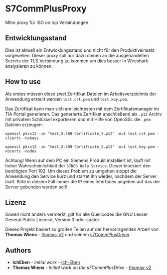 # S7CommPlusProxy
Mitm proxy für ISO on tcp Verbindungen.
## Entwicklungsstand
Dies ist aktuell ein Entwicklungsstand und nicht für den Produktiveinsatz vorgesehen.
Dieser proxy soll nur dazu dienen an die ausgehandelten Secrets der TLS Verbindung zu kommen um dies besser in Wireshark analysieren zu können.

## How to use
Als erstes müssen diese zwei Zertifikat Dateien im Arbeitsverzeichnis der Anwendung erstellt werden `test.crt.pem` und `test.key.pem`.

Das Zertifikat kann man sich am leichtesten mit dem Zertifikatsmanager im TIA Portal generieren. Das generierte Zertifikat anschließend als `.p12` Archiv mit privatem Schlüssel exportieren und mit Hilfe von OpenSSL die `.pem` Dateien erzeugen:

`openssl pkcs12 -in "test_X.509 Certificate_3.p12" -out test.crt.pem -clcerts -nokeys`

`openssl pkcs12 -in "test_X.509 Certificate_3.p12" -out test.key.pem -nocerts -nodes`

Achtung! Wenn auf dem PC ein Siemens Produkt installiert ist, läuft mit hoher Wahrscheinlichkeit der `S7DOS Help Service`. Dieser blockiert den benötigten Port 102. 
Um dieses Problem zu umgehen stoppt die Anwendung den Service kurz und startet ihn wieder, nachdem der Server läuft. Bitte in diesem Fall immer die IP eines Interfaces angeben auf das der Server gebunden werden soll!

## Lizenz
Soweit nicht anders vermerkt, gilt für alle Quellcodes die GNU Lesser General Public License,
Version 3 oder später. 

Dieses Projekt basiert zu großen Teilen auf der hervorragenden Arbeit von **Thomas Wiens** - [thomas-v2](https://github.com/thomas-v2) und seinem [s7CommPlusDriver](https://github.com/thomas-v2/S7CommPlusDriver)

## Authors
* **IchEben** - *Initial work* - [Ich-Eben](https://github.com/Ich-Eben)
* **Thomas Wiens** - *Initial work on the s7CommPlusDrive* - [thomas-v2](https://github.com/thomas-v2)
